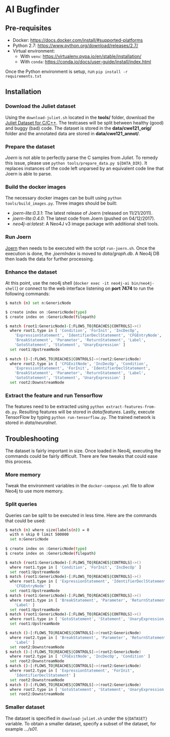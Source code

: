 # AI Bugfinder

## Pre-requisites

* Docker: https://docs.docker.com/install/#supported-platforms
* Python 2.7: https://www.python.org/download/releases/2.7/
* Virtual environment:
	* With `venv`: https://virtualenv.pypa.io/en/stable/installation/
	* With `conda`: https://conda.io/docs/user-guide/install/index.html
	
Once the Python environment is setup, run `pip install -r requirements.txt`


## Installation

### Download the Juliet dataset

Using the `download-juliet.sh` located in the **tools/** folder, download the 
[Juliet Dataset for C/C++](https://samate.nist.gov/SRD/testsuite.php). The 
testcases will be split between healthy (good) and buggy (bad) code. The 
dataset is stored in the **data/cwe121_orig/** folder and the annotated data are 
stored in **data/cwe121_annot/**.

### Prepare the dataset

*Joern* is not able to perfectly parse the C samples from *Juliet*. To remedy 
this issue, please use `python tools/prepare_data.py ${DATA_DIR}`. It replaces
instances of the code left unparsed by an equivalent code line that Joern is 
able to parse.

### Build the docker images

The necessary docker images can be built using `python tools/build_images.py`.
Three images should be built:
* *joern-lite:0.3.1*: The latest release of Joern (released on 11/21/2011).
* *joern-lite:0.4.0*: The latest code from Joern (pushed on 04/12/2017).
* *neo4j-ai:latest*: A Neo4J v3 image package with additional shell tools.

### Run Joern

[Joern](http://mlsec.org/joern/index.shtml) then needs to be executed with the 
script `run-joern.sh`. Once the execution is done, the  *.joernIndex* is moved 
to *data/graph.db*. A Neo4j DB then loads the data for further processing.

### Enhance the dataset

At this point, use the neo4j shell (`docker exec -it neo4j-ai bin/neo4j-shell`)
or connect to the web interface listening on **port 7474** to run the following
commands:

```bash
$ match (n) set n:GenericNode

$ create index on :GenericNode(type)
$ create index on :GenericNode(filepath)

$ match (root1:GenericNode)-[:FLOWS_TO|REACHES|CONTROLS]->()
  where root1.type in [ 'Condition', 'ForInit', 'IncDecOp',
    'ExpressionStatement', 'IdentifierDeclStatement', 'CFGEntryNode',
	'BreakStatement', 'Parameter', 'ReturnStatement', 'Label',
	'GotoStatement', 'Statement', 'UnaryExpression' ]
  set root1:UpstreamNode
  
$ match ()-[:FLOWS_TO|REACHES|CONTROLS]->(root2:GenericNode)
  where root2.type in [ 'CFGExitNode', 'IncDecOp', 'Condition',
    'ExpressionStatement', 'ForInit', 'IdentifierDeclStatement',
	'BreakStatement', 'Parameter', 'ReturnStatement', 'Label',
	'GotoStatement', 'Statement', 'UnaryExpression' ]
  set root2:DownstreamNode
```

### Extract the feature and run Tensorflow

The features need to be extracted using `python extract-features-from-db.py`. 
Resulting features will be stored in *data/features*. Lastly, execute 
TensorFlow by typing `python run-tensorflow.py`. The trained network is stored
in *data/neuralnet*.


## Troubleshooting

The dataset is fairly important in size. Once loaded in Neo4j, executing the 
commands could be fairly difficult. There are few tweaks that could ease this
process.


### More memory

Tweak the environment variables in the `docker-compose.yml` file to allow Neo4j
to use more memory.


### Split queries

Queries can be split to be executed in less time. Here are the commands that
could be used:

```bash
$ match (n) where size(labels(n)) = 0 
  with n skip 0 limit 500000
  set n:GenericNode
  
$ create index on :GenericNode(type)
$ create index on :GenericNode(filepath)

$ match (root1:GenericNode)-[:FLOWS_TO|REACHES|CONTROLS]->()
  where root1.type in [ 'Condition', 'ForInit', 'IncDecOp' ]
  set root1:UpstreamNode
$ match (root1:GenericNode)-[:FLOWS_TO|REACHES|CONTROLS]->()
  where root1.type in [ 'ExpressionStatement', 'IdentifierDeclStatement', 
    'CFGEntryNode' ]
  set root1:UpstreamNode
$ match (root1:GenericNode)-[:FLOWS_TO|REACHES|CONTROLS]->()
  where root1.type in [ 'BreakStatement', 'Parameter', 'ReturnStatement', 
    'Label' ]
  set root1:UpstreamNode
$ match (root1:GenericNode)-[:FLOWS_TO|REACHES|CONTROLS]->()
  where root1.type in [ 'GotoStatement', 'Statement', 'UnaryExpression' ]
  set root1:UpstreamNode

$ match ()-[:FLOWS_TO|REACHES|CONTROLS]->(root2:GenericNode)
  where root2.type in [ 'BreakStatement', 'Parameter', 'ReturnStatement', 
    'Label' ]
  set root2:DownstreamNode
$ match ()-[:FLOWS_TO|REACHES|CONTROLS]->(root2:GenericNode)
  where root2.type in [ 'CFGExitNode', 'IncDecOp', 'Condition' ]
  set root2:DownstreamNode
$ match ()-[:FLOWS_TO|REACHES|CONTROLS]->(root2:GenericNode)
  where root2.type in [ 'ExpressionStatement', 'ForInit', 
    'IdentifierDeclStatement' ]
  set root2:DownstreamNode
$ match ()-[:FLOWS_TO|REACHES|CONTROLS]->(root2:GenericNode)
  where root2.type in [ 'GotoStatement', 'Statement', 'UnaryExpression' ]
  set root2:DownstreamNode
```


### Smaller dataset

The dataset is specified in `download-juliet.sh` under the `${DATASET}` 
variable. To obtain a smaller dataset, specify a subset of the dataset, for
example *.../s01*.
